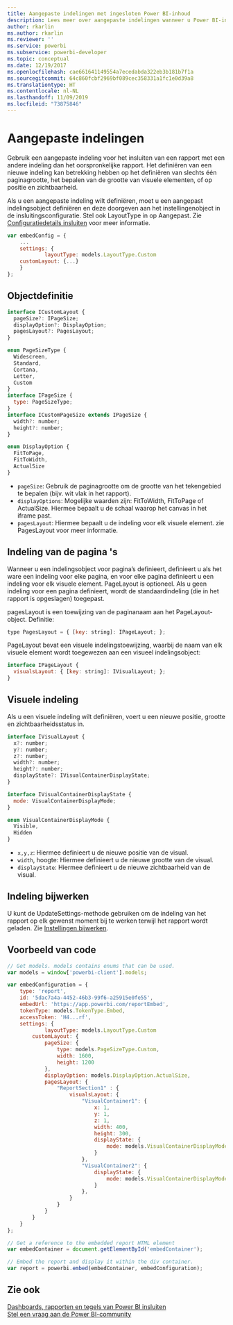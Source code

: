 ```yaml
---
title: Aangepaste indelingen met ingesloten Power BI-inhoud
description: Lees meer over aangepaste indelingen wanneer u Power BI-inhoud in uw toepassing insluit.
author: rkarlin
ms.author: rkarlin
ms.reviewer: ''
ms.service: powerbi
ms.subservice: powerbi-developer
ms.topic: conceptual
ms.date: 12/19/2017
ms.openlocfilehash: cae661641149554a7ecedabda322eb3b181b7f1a
ms.sourcegitcommit: 64c860fcbf2969bf089cec358331a1fc1e0d39a8
ms.translationtype: HT
ms.contentlocale: nl-NL
ms.lasthandoff: 11/09/2019
ms.locfileid: "73875846"
---
```

# <a name="custom-layouts"></a>Aangepaste indelingen

Gebruik een aangepaste indeling voor het insluiten van een rapport met een andere indeling dan het oorspronkelijke rapport. Het definiëren van een nieuwe indeling kan betrekking hebben op het definiëren van slechts één paginagrootte, het bepalen van de grootte van visuele elementen, of op positie en zichtbaarheid.

Als u een aangepaste indeling wilt definiëren, moet u een aangepast indelingsobject definiëren en deze doorgeven aan het instellingenobject in de insluitingsconfiguratie. Stel ook LayoutType in op Aangepast. Zie [Configuratiedetails insluiten](https://github.com/Microsoft/PowerBI-JavaScript/wiki/Embed-Configuration-Details) voor meer informatie.

```javascript
var embedConfig = {
    ...
    settings: {
            layoutType: models.LayoutType.Custom
    customLayout: {...}
    }
};
```

## <a name="object-definition"></a>Objectdefinitie

```javascript
interface ICustomLayout {
  pageSize?: IPageSize;
  displayOption?: DisplayOption;
  pagesLayout?: PagesLayout;
}

enum PageSizeType {
  Widescreen,
  Standard,
  Cortana,
  Letter,
  Custom
}
interface IPageSize {
  type: PageSizeType;
}
interface ICustomPageSize extends IPageSize {
  width?: number;
  height?: number;
}

enum DisplayOption {
  FitToPage,
  FitToWidth,
  ActualSize
}
```

- `pageSize`: Gebruik de paginagrootte om de grootte van het tekengebied te bepalen (bijv. wit vlak in het rapport).
- `displayOptions`: Mogelijke waarden zijn: FitToWidth, FitToPage of ActualSize. Hiermee bepaalt u de schaal waarop het canvas in het iframe past.
- `pagesLayout`: Hiermee bepaalt u de indeling voor elk visuele element. zie PagesLayout voor meer informatie.

## <a name="pages-layout"></a>Indeling van de pagina 's

Wanneer u een indelingsobject voor pagina’s definieert, definieert u als het ware een indeling voor elke pagina, en voor elke pagina definieert u een indeling voor elk visuele element.
PageLayout is optioneel. Als u geen indeling voor een pagina definieert, wordt de standaardindeling (die in het rapport is opgeslagen) toegepast.

pagesLayout is een toewijzing van de paginanaam aan het PageLayout-object. Definitie:

```javascript
type PagesLayout = { [key: string]: IPageLayout; };
```

PageLayout bevat een visuele indelingstoewijzing, waarbij de naam van elk visuele element wordt toegewezen aan een visueel indelingsobject:

```javascript
interface IPageLayout {
  visualsLayout: { [key: string]: IVisualLayout; };
}
```

## <a name="visual-layout"></a>Visuele indeling

Als u een visuele indeling wilt definiëren, voert u een nieuwe positie, grootte en zichtbaarheidsstatus in.

```javascript
interface IVisualLayout {
  x?: number;
  y?: number;
  z?: number;
  width?: number;
  height?: number;
  displayState?: IVisualContainerDisplayState;
}

interface IVisualContainerDisplayState {
  mode: VisualContainerDisplayMode;
}

enum VisualContainerDisplayMode {
  Visible,
  Hidden
}
```

- `x,y,z`: Hiermee definieert u de nieuwe positie van de visual.
- `width`, hoogte: Hiermee definieert u de nieuwe grootte van de visual.
- `displayState`: Hiermee definieert u de nieuwe zichtbaarheid van de visual.

## <a name="update-layout"></a>Indeling bijwerken

U kunt de UpdateSettings-methode gebruiken om de indeling van het rapport op elk gewenst moment bij te werken terwijl het rapport wordt geladen. Zie [Instellingen bijwerken](https://github.com/Microsoft/PowerBI-JavaScript/wiki/Update-Settings).

## <a name="code-example"></a>Voorbeeld van code

```javascript
// Get models. models contains enums that can be used.
var models = window['powerbi-client'].models;

var embedConfiguration = {
    type: 'report',
    id: '5dac7a4a-4452-46b3-99f6-a25915e0fe55',
    embedUrl: 'https://app.powerbi.com/reportEmbed',
    tokenType: models.TokenType.Embed,
    accessToken: 'H4...rf',
    settings: {
            layoutType: models.LayoutType.Custom
        customLayout: {
            pageSize: {
                type: models.PageSizeType.Custom,
                width: 1600,
                height: 1200
            },
            displayOption: models.DisplayOption.ActualSize,
            pagesLayout: {
                "ReportSection1" : {
                    visualsLayout: {
                        "VisualContainer1": {
                            x: 1,
                            y: 1,
                            z: 1,
                            width: 400,
                            height: 300,
                            displayState: {
                                mode: models.VisualContainerDisplayMode.Visible
                            }
                        },
                        "VisualContainer2": {
                            displayState: {
                                mode: models.VisualContainerDisplayMode.Hidden
                            }
                        },
                    }
                }
            }
        }
    }
};

// Get a reference to the embedded report HTML element
var embedContainer = document.getElementById('embedContainer');

// Embed the report and display it within the div container.
var report = powerbi.embed(embedContainer, embedConfiguration);
```

## <a name="see-also"></a>Zie ook

[Dashboards, rapporten en tegels van Power BI insluiten](embedding-content.md)   
[Stel een vraag aan de Power BI-community](https://community.powerbi.com/)